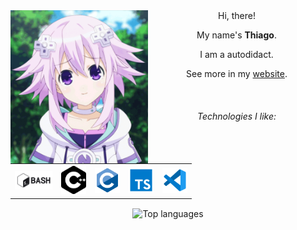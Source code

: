 <div align="center">

<img src="./img/neptune.gif" width="220px" align="left">
Hi, there!

My name's **Thiago**.

I am a autodidact.

See more in my <a href="https://thiaudiott.github.io/">website</a>.

<br>

###### Technologies I like:

<table>
<tr>

<th>
<img src="img/bash.png" width="60" alt="bash">
</th>

<th>
<img src="img/cpp.png" width="40" alt="bash">
</th>

<th>
<img src="img/c.png" width="40" alt="bash">
</th>

<th>
<img src="img/ts.png" width="40" alt="bash">
</th>

<th>
<img src="img/vscode.png" width="40" alt="bash">
</th>


</tr>
</table>
<img alt="Top languages" width="180" align="center" src="https://github-readme-stats.vercel.app/api/top-langs/?username=ThiaudioTT&layout=compact&theme=chartreuse-dark">

</div>

<br>

